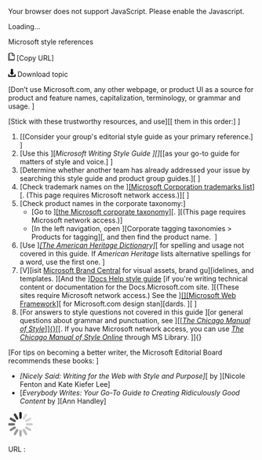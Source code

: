 Your browser does not support JavaScript. Please enable the Javascript.

Loading...

Microsoft style references

![Copy URL](style-references_files/Copy.png) [Copy URL]

![Download](style-references_files/Download.png)
Download topic

[Don’t use Microsoft.com, any other webpage, or product UI as a source for product and feature names, capitalization, terminology, or grammar and usage. ]

[Stick with these trustworthy resources, and use][[ them in this order:]
]

1.  [[Consider your group's editorial style guide as your primary reference.]
    ]
2.  [Use this ][*Microsoft Writing Style Guide *]*[]*[[as your go-to guide for matters of style and voice.]
    ]
3.  [Determine whether another team has already addressed your issue by searching this style guide and product group guides.][
    ]
4.  [Check trademark names on the ][[Microsoft Corporation trademarks list]](https://microsoft.sharepoint.com/sites/LCAWeb/Home/Copyrights-Trademarks-and-Patents/Trademarks/Trademark-List)[. (This page requires Microsoft network access.)][
    ]
5.  [Check product names in the corporate taxonomy:]
    -   [Go to ][[the Microsoft corporate taxonomy]](https://microsoft.sharepoint.com/teams/corptaxbrowse/_layouts/15/termstoremanager.aspx)[. ][(This page requires Microsoft network access.)]
    -   [In the left navigation, open ][Corporate tagging taxonomies &gt; Products for tagging][, and then find the product name. 
        ][](https://microsoft.sharepoint.com/teams/corptaxbrowse/_layouts/15/termstoremanager.aspx.)
6.  [Use ][*[The American Heritage Dictionary]*](https://ahdictionary.com/)[ for spelling and usage not covered in this guide. If *American Heritage* lists alternative spellings for a word, use the first one.
    ]
7.  [V][isit [Microsoft Brand Central](https://microsoft.sharepoint.com/teams/brandcentral "Brand portal") for visual assets, brand gu][idelines, and templates. ][And the ][Docs Help style guide](https://review.docs.microsoft.com/en-us/help/?branch=master "Style guide for Microsoft Documentation site") [if you're writing technical content or documentation for the Docs.Microsoft.com site. ][(These sites require Microsoft network access.) See the ][[]](http://www.getmwf.com/)[[Microsoft Web Framework]](http://www.getmwf.com/)[ for Microsoft.com design stan][dards. ][
    ]
8.  [For answers to style questions not covered in this guide ][or general questions about grammar and punctuation, see ][[[*The Chicago Manual of Style*]]{}](http://www.chicagomanualofstyle.org/home.html)[[. If you have Microsoft network access, you can use [*The Chicago Manual of Style Online*](http://aka.ms/mslibrary/cms) through MS Library.
    ]]{}

[For tips on becoming a better writer, the Microsoft Editorial Board recommends these books: ]

-   *[Nicely Said: Writing for the Web with Style and Purpose]*[ by ][Nicole Fenton and Kate Kiefer Lee]
-   [*Everybody Writes: Your Go-To Guide to Creating Ridiculously Good Content* by ][Ann Handley]

![In progress](style-references_files/activity-large.gif)

URL :


